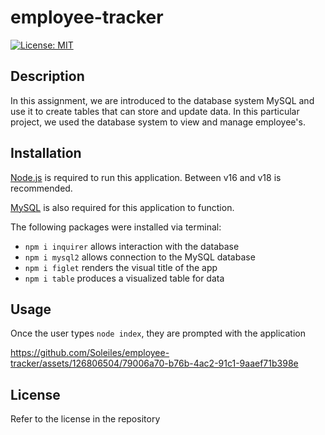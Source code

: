 # employee-tracker

[![License: MIT](https://img.shields.io/badge/License-MIT-yellow.svg)](https://opensource.org/licenses/MIT)

## Description

In this assignment, we are introduced to the database system MySQL and use it to create tables that can store and update data. In this particular project, we used the database system to view and manage employee's.

## Installation

[Node.js](https://nodejs.org/en) is required to run this application. Between v16 and v18 is recommended.

[MySQL](https://www.mysql.com/) is also required for this application to function.

The following packages were installed via terminal:

- `npm i inquirer` allows interaction with the database
- `npm i mysql2` allows connection to the MySQL database
- `npm i figlet` renders the visual title of the app
- `npm i table` produces a visualized table for data

## Usage

Once the user types `node index`, they are prompted with the application

https://github.com/Soleiles/employee-tracker/assets/126806504/79006a70-b76b-4ac2-91c1-9aaef71b398e

## License

Refer to the license in the repository
